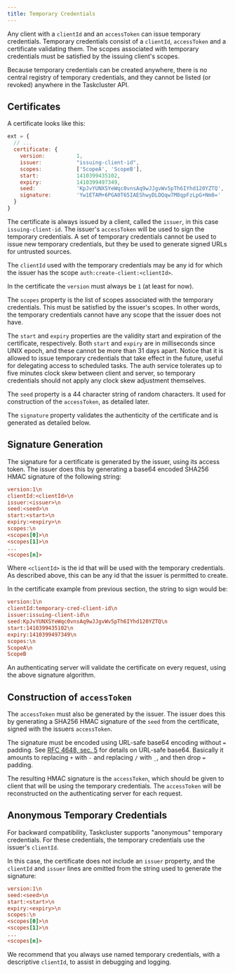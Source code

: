 ```yaml
---
title: Temporary Credentials
---
```


Any client with a `clientId` and an `accessToken` can issue temporary
credentials. Temporary credentials consist of a `clientId`, `accessToken` and a
certificate validating them. The scopes associated with temporary credentials
must be satisfied by the issuing client's scopes.

Because temporary credentials can be created anywhere, there is no central
registry of temporary credentials, and they cannot be listed (or revoked)
anywhere in the Taskcluster API.

## Certificates

A certificate looks like this:

```js
ext = {
  // ...
  certificate: {
    version:          1,
    issuer:           "issuing-client-id",
    scopes:           ['ScopeA', 'ScopeB'],
    start:            1410399435102,
    expiry:           1410399497349,
    seed:             'KpJvYUNXSYeWqc0vnsAq9wJJgvWv5pTh6IYhd120YZTQ',
    signature:        'Yw1ETAM+6PGA0T65IAEShwyDLDQqw7M8qpFzLpG+Nm8='
  }
}
```

The certificate is always issued by a client, called the `issuer`, in this case
`issuing-client-id`.  The issuer's `accessToken` will be used to sign the
temporary credentials.  A set of temporary credentials cannot be used to issue
new temporary credentials, but they be used to generate signed URLs for
untrusted sources.

The `clientId` used with the temporary credentials may be any id for which the
issuer has the scope `auth:create-client:<clientId>`.

In the certificate the `version` must always be `1` (at least for now).

The `scopes` property is the list of scopes associated with the temporary
credentials.  This must be satisfied by the issuer's scopes. In other words,
the temporary credentials cannot have any scope that the issuer does not have.

The `start` and `expiry` properties are the validity start and expiration of the
certificate, respectively. Both `start` and `expiry` are in milliseconds since
UNIX epoch, and these cannot be more than 31 days apart. Notice that it is
allowed to issue temporary credentials that take effect in the future, useful
for delegating access to scheduled tasks. The auth service tolerates up to five
minutes clock skew between client and server, so temporary credentials should
not apply any clock skew adjustment themselves.

The `seed` property is a 44 character string of random characters. It used for
construction of the `accessToken`, as detailed later.

The `signature` property validates the authenticity of the certificate and is
generated as detailed below.

## Signature Generation

The signature for a certificate is generated by the issuer, using its access
token. The issuer does this by generating a base64 encoded SHA256 HMAC
signature of the following string:

```ini
version:1\n
clientId:<clientId>\n
issuer:<issuer>\n
seed:<seed>\n
start:<start>\n
expiry:<expiry>\n
scopes:\n
<scopes[0]>\n
<scopes[1]>\n
...
<scopes[n]>
```

Where `<clientId>` is the id that will be used with the temporary credentials.
As described above, this can be any id that the issuer is permitted to create.

In the certificate example from previous section, the string to sign would be:

```ini
version:1\n
clientId:temporary-cred-client-id\n
issuer:issuing-client-id\n
seed:KpJvYUNXSYeWqc0vnsAq9wJJgvWv5pTh6IYhd120YZTQ\n
start:1410399435102\n
expiry:1410399497349\n
scopes:\n
ScopeA\n
ScopeB
```

An authenticating server will validate the certificate on every request, using
the above signature algorithm.

## Construction of `accessToken`

The `accessToken` must also be generated by the issuer. The issuer does this
by generating a SHA256 HMAC signature of the `seed` from the certificate,
signed with the issuers `accessToken`.

The signature must be encoded using URL-safe base64 encoding without `=`
padding. See [RFC 4648, sec. 5](http://tools.ietf.org/html/rfc4648#section-5)
for details on URL-safe base64. Basically it amounts to replacing `+` with `-`
and replacing `/` with `_`, and then drop `=` padding.

The resulting HMAC signature is the `accessToken`, which should be given to
client that will be using the temporary credentials. The `accessToken` will be
reconstructed on the authenticating server for each request.

## Anonymous Temporary Credentials

For backward compatibility, Taskcluster supports "anonymous" temporary
credentials. For these credentials, the temporary credentials use the issuer's
`clientId`.

In this case, the certificate does not include an `issuer` property, and the
`clientId` and `issuer` lines are omitted from the string used to generate the
signature:

```ini
version:1\n
seed:<seed>\n
start:<start>\n
expiry:<expiry>\n
scopes:\n
<scopes[0]>\n
<scopes[1]>\n
...
<scopes[n]>
```

We recommend that you always use named temporary credentials, with a
descriptive `clientId`, to assist in debugging and logging.
